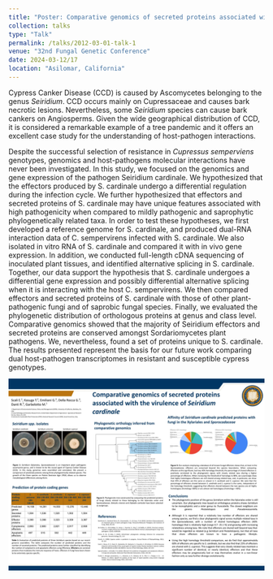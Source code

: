 ```yaml
---
title: "Poster: Comparative genomics of secreted proteins associated with the virulence of _Seiridium cardinale_"
collection: talks
type: "Talk"
permalink: /talks/2012-03-01-talk-1
venue: "32nd Fungal Genetic Conference"
date: 2024-03-12/17
location: "Asilomar, California"
---
```




Cypress Canker Disease (CCD) is caused by Ascomycetes belonging to the genus _Seiridium_. CCD occurs mainly on Cupressaceae and causes bark necrotic lesions. Nevertheless, some _Seiridium_ species can cause bark cankers on Angiosperms. Given the wide geographical distribution of CCD, it is considered a remarkable example of a tree pandemic and it offers an excellent case study for the understanding of host-pathogen interactions.


Despite the successful selection of resistance in _Cupressus semperviens_ genotypes, genomics and host-pathogens molecular interactions have never been investigated. In this study, we focused on the genomics and gene expression of the pathogen Seiridium cardinale. We hypothesized that the effectors produced by S. cardinale undergo a differential regulation during the infection cycle. We further hypothesized that effectors and secreted proteins of S. cardinale may have unique features associated with high pathogenicity when compared to mildly pathogenic and saprophytic phylogenetically related taxa. In order to test these hypotheses, we first developed a reference genome for S. cardinale, and produced dual-RNA interaction data of C. sempervirens infected with S. cardinale. We also isolated in vitro RNA of S. cardinale and compared it with in vivo gene expression. In addition, we conducted full-length cDNA sequencing of inoculated plant tissues, and identified alternative splicing in S. cardinale. Together, our data support the hypothesis that S. cardinale undergoes a differential gene expression and possibly differential alternative splicing when it is interacting with the host C. sempervirens. We then compared effectors and secreted proteins of S. cardinale with those of other plant-pathogenic fungi and of saprobic fungal species. Finally, we evaluated the phylogenetic distribution of orthologous proteins at genus and class level. Comparative genomics showed that the majority of Seiridium effectors and secreted proteins are conserved amongst Sordariomycetes plant pathogens. We, nevertheless, found a set of proteins unique to S. cardinale. The results presented represent the basis for our future work comparing dual host-pathogen transcriptomes in resistant and susceptible cypress genotypes.  



<img src="../images/asilomar.jpg" alt="Asilomar_poster">
